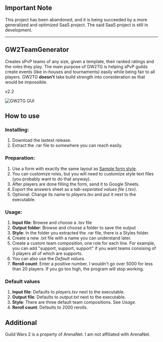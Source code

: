 ## Important Note
This project has been abandoned, and it is being succeeded by a more generalized and optimized SaaS project. The said SaaS project is still in development.

---
## GW2TeamGenerator
 Creates sPvP teams of any size, given a template, their ranked ratings and the roles they play. The main purpose of GW2TG is helping sPvP guilds create events (like in-houses and tournaments) easily while being fair to all players. GW2TG **doesn't** take build strength into consideration as that would be impossible.

v2.2

![GW2TG GUI](https://i.imgur.com/oO9dG25.png)

## How to use
### Installing:
1. Download the lastest release.
2. Extract the .rar file to somewhere you can reach easily.

### Preparation:
1. Use a form with exactly the same layout as [Sample form style](https://docs.google.com/forms/d/e/1FAIpQLScUDl_ECvYax1dhXi13cHridjF3wl4U2-fbC9Iq4fAWXI0wUw/viewform).
2. You can customize roles, but you will need to customize style text files (you probably want to do that anyway).
3. After players are done filling the form, send it to Google Sheets.
4. Export the answers sheet as a *tab-seperated values file (.tsv)*. 
5. Optional: Change its name to *players.tsv* and put it next to the executable.

### Usage:
1. **Input file**: Browse and choose a .tsv file
2. **Output folder**: Browse and choose a folder to save the output
3. **Style**: In the folder you extracted the .rar file, there is a Styles folder. 
4. Create a new .txt file with a name you can understand later.
5. Create a custom team composition, one role for each line. For example, you can add "support, support, support" if you want teams consising of 3 players all of which are supports.
6. You can also use the *Default values*.
7. **Reroll count**: Enter a positive number. I wouldn't go over 5000 for less than 20 players. If you go too high, the program will stop working.

### Default values
1. **Input file**: Defaults to *players.tsv* next to the executable.
2. **Output file**: Defaults to *output.txt* next to the executable.
3. **Style**: There are three default team compositions. See *Usage*.
4. **Reroll count**: Defaults to 2000 rerolls.

## Additional
 Guild Wars 2 is a property of ArenaNet. I am not affiliated with ArenaNet.
